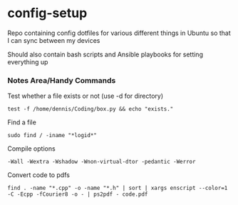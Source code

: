 # config-setup
Repo containing config dotfiles for various different things in Ubuntu so that I can sync between my devices

Should also contain bash scripts and Ansible playbooks for setting everything up



### Notes Area/Handy Commands

Test whether a file exists or not (use -d for directory)

```
test -f /home/dennis/Coding/box.py && echo "exists."
```

Find a file

```
sudo find / -iname "*logid*" 
```

Compile options

```
-Wall -Wextra -Wshadow -Wnon-virtual-dtor -pedantic -Werror
```

Convert code to pdfs

```
find . -name "*.cpp" -o -name "*.h" | sort | xargs enscript --color=1 -C -Ecpp -fCourier8 -o - | ps2pdf - code.pdf
```

